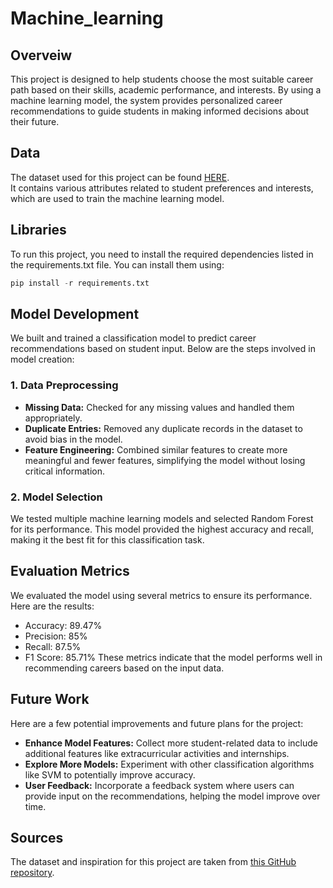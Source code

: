 # Machine_learning  
## Overveiw  
This project is designed to help students choose the most suitable career path based on their skills, academic performance, and interests. By using a machine learning model, the system provides personalized career recommendations to guide students in making informed decisions about their future.  
  
## **Data**
The dataset used for this project can be found [HERE](https://github.com/loobiish/Student-Career-Prediction).  
It contains various attributes related to student preferences and interests, which are used to train the machine learning model.  
  
## **Libraries**
To run this project, you need to install the required dependencies listed in the requirements.txt file. You can install them using:  
```python
pip install -r requirements.txt 
```  
## **Model Development**  
We built and trained a classification model to predict career recommendations based on student input. Below are the steps involved in model creation:  
### **1. Data Preprocessing**  
* **Missing Data:** Checked for any missing values and handled them appropriately.
* **Duplicate Entries:** Removed any duplicate records in the dataset to avoid bias in the model.
* **Feature Engineering:** Combined similar features to create more meaningful and fewer features, simplifying the model without losing critical information.
  
### **2. Model Selection**  
We tested multiple machine learning models and selected Random Forest for its performance. This model provided the highest accuracy and recall, making it the best fit for this classification task.  
  
## **Evaluation Metrics**  
We evaluated the model using several metrics to ensure its performance. Here are the results:

* Accuracy: 89.47%
* Precision: 85%
* Recall: 87.5%
* F1 Score: 85.71%
These metrics indicate that the model performs well in recommending careers based on the input data.

## **Future Work**
Here are a few potential improvements and future plans for the project:

* **Enhance Model Features:** Collect more student-related data to include additional features like extracurricular activities and internships.
* **Explore More Models:** Experiment with other classification algorithms like SVM to potentially improve accuracy.
* **User Feedback:** Incorporate a feedback system where users can provide input on the recommendations, helping the model improve over time.
  
## **Sources**
The dataset and inspiration for this project are taken from [this GitHub repository](https://github.com/loobiish/Student-Career-Prediction).  

